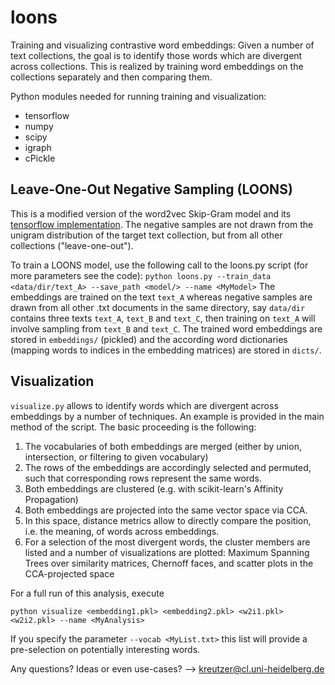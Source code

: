 # loons
Training and visualizing contrastive word embeddings:
Given a number of text collections, the goal is to identify those words which are divergent across collections. This is realized by training word embeddings on the collections separately and then comparing them.

Python modules needed for running training and visualization:
- tensorflow
- numpy
- scipy
- igraph
- cPickle

## Leave-One-Out Negative Sampling (LOONS) ##
This is a modified version of the word2vec Skip-Gram model and its [tensorflow implementation](https://tensorflow.googlesource.com/tensorflow/+/master/tensorflow/models/embedding/word2vec_optimized.py). 
The negative samples are not drawn from the unigram distribution of the target text collection, but from all other collections ("leave-one-out").

To train a LOONS model, use the following call to the loons.py script (for more parameters see the code):
`python loons.py --train_data <data/dir/text_A> --save_path <model/> --name <MyModel>` 
The embeddings are trained on the text `text_A` whereas negative samples are drawn from all other .txt documents in the same directory, say `data/dir` contains three texts `text_A`, `text_B` and `text_C`, then training on `text_A` will involve sampling from `text_B` and `text_C`.
The trained word embeddings are stored in `embeddings/` (pickled) and the according word dictionaries (mapping words to indices in the embedding matrices) are stored in `dicts/`.  

## Visualization ##
`visualize.py` allows to identify words which are divergent across embeddings by a number of techniques. An example is provided in the main method of the script. The basic proceeding is the following:

1. The vocabularies of both embeddings are merged (either by union, intersection, or filtering to given vocabulary)
2. The rows of the embeddings are accordingly selected and permuted, such that corresponding rows represent the same words.
3. Both embeddings are clustered (e.g. with scikit-learn's Affinity Propagation)
4. Both embeddings are projected into the same vector space via CCA.
5. In this space, distance metrics allow to directly compare the position, i.e. the meaning, of words across embeddings.
6. For a selection of the most divergent words, the cluster members are listed and a number of visualizations are plotted: Maximum Spanning Trees over similarity matrices, Chernoff faces, and scatter plots in the CCA-projected space

For a full run of this analysis, execute

`python visualize <embedding1.pkl> <embedding2.pkl> <w2i1.pkl> <w2i2.pkl> --name <MyAnalysis>`

If you specify the parameter `--vocab <MyList.txt>` this list will provide a pre-selection on potentially interesting words.

Any questions? Ideas or even use-cases? --> kreutzer@cl.uni-heidelberg.de
